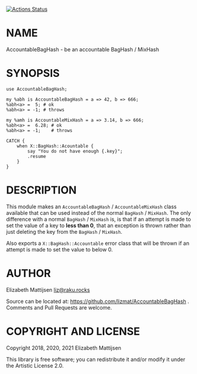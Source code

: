 [![Actions Status](https://github.com/lizmat/AccountableBagHash/workflows/test/badge.svg)](https://github.com/lizmat/AccountableBagHash/actions)

NAME
====

AccountableBagHash - be an accountable BagHash / MixHash

SYNOPSIS
========

    use AccountableBagHash;

    my %abh is AccountableBagHash = a => 42, b => 666;
    %abh<a> =  5; # ok
    %abh<a> = -1; # throws

    my %amh is AccountableMixHash = a => 3.14, b => 666;
    %abh<a> =  6.28; # ok
    %abh<a> = -1;    # throws
      
    CATCH {
        when X::BagHash::Acountable {
            say "You do not have enough {.key}";
            .resume
        }
    }

DESCRIPTION
===========

This module makes an `AccountableBagHash` / `AccountableMixHash` class available that can be used instead of the normal `BagHash` / `MixHash`. The only difference with a normal `BagHash` / `MixHash` is, is that if an attempt is made to set the value of a key to **less than 0**, that an exception is thrown rather than just deleting the key from the `BagHash` / `MixHash`.

Also exports a `X::BagHash::Accountable` error class that will be thrown if an attempt is made to set the value to below 0.

AUTHOR
======

Elizabeth Mattijsen <liz@raku.rocks>

Source can be located at: https://github.com/lizmat/AccountableBagHash . Comments and Pull Requests are welcome.

COPYRIGHT AND LICENSE
=====================

Copyright 2018, 2020, 2021 Elizabeth Mattijsen

This library is free software; you can redistribute it and/or modify it under the Artistic License 2.0.

